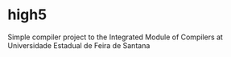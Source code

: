 # high5
Simple compiler project to the Integrated Module of Compilers at Universidade Estadual de Feira de Santana
